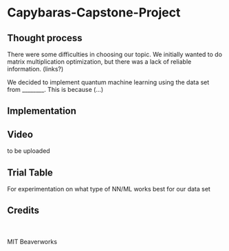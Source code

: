 # Capybaras-Capstone-Project

## Thought process
There were some difficulties in choosing our topic. We initially wanted to do matrix multiplication optimization, but there was a lack of reliable information. (links?) 

We decided to implement quantum machine learning using the data set from ________. This is because (...) 

## Implementation

## Video
to be uploaded

## Trial Table
For experimentation on what type of NN/ML works best for our data set

## Credits

</br></br>
MIT Beaverworks
